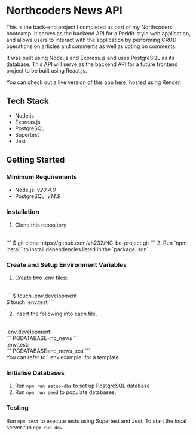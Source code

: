 # Northcoders News API

This is the back-end project I completed as part of my Northcoders bootcamp. It serves as the backend API for a Reddit-style web application, and allows users to interact with the application by performing CRUD operations on articles and comments as well as voting on comments.

It was built using Node.js and Express.js and uses PostgreSQL as its database. This API will serve as the backend API for a future frontend project to be built using React.js.

You can check out a live version of this app [here](https://nc-be-project.onrender.com), hosted using Render.

## Tech Stack
* Node.js
* Express.js
* PostgreSQL
* Supertest
* Jest

## Getting Started

### Minimum Requirements

* Node.js: *v20.4.0*
* PostgreSQL: *v14.9*

### Installation

1. Clone this repository
</br>
```
$ git clone https://github.com/vh232/NC-be-project.git
```
2. Run `npm install` to install dependencies listed in the `package.json`

### Create and Setup Environment Variables

1. Create two .env files:
</br>
```
$ touch .env.development
</br>
$ touch .env.test
```

2. Insert the following into each file.
 </br>
.env.development:
</br> 
```
PGDATABASE=nc_news
```
</br>
.env.test:
</br> 
```
PGDATABASE=nc_news_test
```
</br> You can refer to `.env.example` for a template

### Initialise Databases

1. Run `npm run setup-dbs` to set up PostgreSQL database
2. Run `npm run seed` to populate databases.

### Testing

Run `npm test` to execute tests using Supertest and Jest. To start the local server run `npm run dev`.


